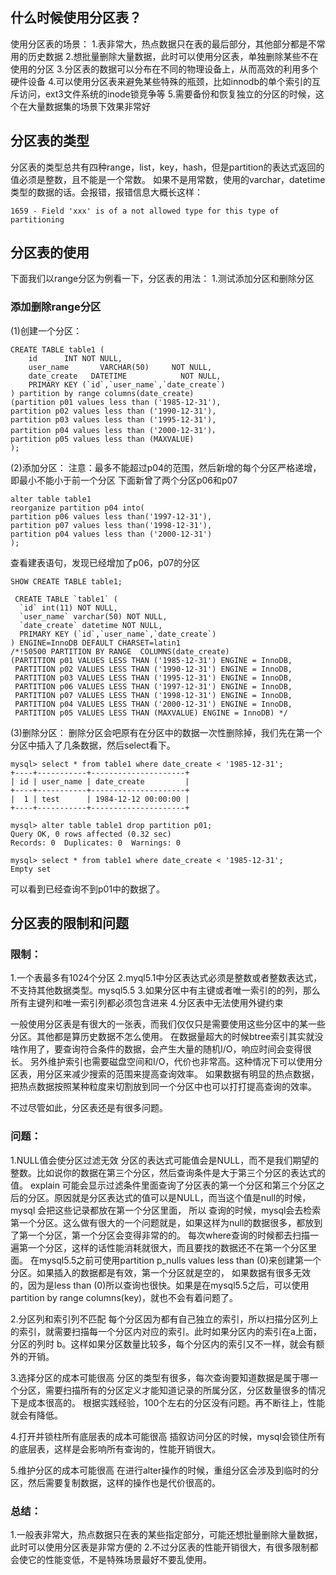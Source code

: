 
## 什么时候使用分区表？
使用分区表的场景：
1.表非常大，热点数据只在表的最后部分，其他部分都是不常用的历史数据
2.想批量删除大量数据，此时可以使用分区表，单独删除某些不在使用的分区
3.分区表的数据可以分布在不同的物理设备上，从而高效的利用多个硬件设备
4.可以使用分区表来避免某些特殊的瓶颈，比如innodb的单个索引的互斥访问，ext3文件系统的inode锁竞争等
5.需要备份和恢复独立的分区的时候，这个在大量数据集的场景下效果非常好


## 分区表的类型
分区表的类型总共有四种range，list，key，hash，但是partition的表达式返回的值必须是整数，且不能是一个常数。
如果不是用常数，使用的varchar，datetime类型的数据的话。会报错，报错信息大概长这样：
```
1659 - Field 'xxx' is of a not allowed type for this type of partitioning
```

## 分区表的使用
下面我们以range分区为例看一下，分区表的用法：
1.测试添加分区和删除分区

### 添加删除range分区
(1)创建一个分区：
```
CREATE TABLE table1 (
    id      INT NOT NULL,
    user_name       VARCHAR(50)     NOT NULL,
    date_create   DATETIME            NOT NULL,
    PRIMARY KEY (`id`,`user_name`,`date_create`)
) partition by range columns(date_create)
(partition p01 values less than ('1985-12-31'),
partition p02 values less than ('1990-12-31'),
partition p03 values less than ('1995-12-31'),
partition p04 values less than ('2000-12-31')，
partition p05 values less than (MAXVALUE)
);
```


(2)添加分区：
注意：最多不能超过p04的范围，然后新增的每个分区严格递增，即最小不能小于前一个分区
下面新曾了两个分区p06和p07
```
alter table table1
reorganize partition p04 into(
partition p06 values less than('1997-12-31'),
partition p07 values less than('1998-12-31'),
partition p04 values less than ('2000-12-31')
);
```

查看建表语句，发现已经增加了p06，p07的分区
```
SHOW CREATE TABLE table1;
```
```
 CREATE TABLE `table1` (
  `id` int(11) NOT NULL,
  `user_name` varchar(50) NOT NULL,
  `date_create` datetime NOT NULL,
  PRIMARY KEY (`id`,`user_name`,`date_create`)
) ENGINE=InnoDB DEFAULT CHARSET=latin1
/*!50500 PARTITION BY RANGE  COLUMNS(date_create)
(PARTITION p01 VALUES LESS THAN ('1985-12-31') ENGINE = InnoDB,
 PARTITION p02 VALUES LESS THAN ('1990-12-31') ENGINE = InnoDB,
 PARTITION p03 VALUES LESS THAN ('1995-12-31') ENGINE = InnoDB,
 PARTITION p06 VALUES LESS THAN ('1997-12-31') ENGINE = InnoDB,
 PARTITION p07 VALUES LESS THAN ('1998-12-31') ENGINE = InnoDB,
 PARTITION p04 VALUES LESS THAN ('2000-12-31') ENGINE = InnoDB,
 PARTITION p05 VALUES LESS THAN (MAXVALUE) ENGINE = InnoDB) */
 ```

(3)删除分区：
删除分区会吧原有在分区中的数据一次性删除掉，我们先在第一个分区中插入了几条数据，然后select看下。
```
mysql> select * from table1 where date_create < '1985-12-31';
+----+-----------+---------------------+
| id | user_name | date_create         |
+----+-----------+---------------------+
|  1 | test      | 1984-12-12 00:00:00 |
+----+-----------+---------------------+
```

```
mysql> alter table table1 drop partition p01;
Query OK, 0 rows affected (0.32 sec)
Records: 0  Duplicates: 0  Warnings: 0
```
```
mysql> select * from table1 where date_create < '1985-12-31';
Empty set
```
可以看到已经查询不到p01中的数据了。



## 分区表的限制和问题
### 限制：
1.一个表最多有1024个分区
2.myql5.1中分区表达式必须是整数或者整数表达式，不支持其他数据类型。mysql5.5
3.如果分区中有主键或者唯一索引的的列，那么所有主键列和唯一索引列都必须包含进来
4.分区表中无法使用外键约束

一般使用分区表是有很大的一张表，而我们仅仅只是需要使用这些分区中的某一些分区。其他都是算历史数据不怎么使用。
在数据量超大的时候btree索引其实就没啥作用了，要查询符合条件的数据，会产生大量的随机I/O，响应时间会变得很长。
另外维护索引也需要磁盘空间和I/O，代价也非常高。这种情况下可以使用分区表，用分区来减少搜索的范围来提高查询效率。
如果数据有明显的热点数据，把热点数据按照某种粒度来切割放到同一个分区中也可以打打提高查询的效率。

不过尽管如此，分区表还是有很多问题。
### 问题：
1.NULL值会使分区过滤无效
分区的表达式可能值会是NULL，而不是我们期望的整数。比如说你的数据在第三个分区，然后查询条件是大于第三个分区的表达式的值。
explain 可能会显示过滤条件里面查询了分区表的第一个分区和第三个分区之后的分区。原因就是分区表达式的值可以是NULL，而当这个值是null的时候，mysql 会把这些记录都放在第一个分区里面，
所以
查询的时候，mysql会去检索第一个分区。这么做有很大的一个问题就是，如果这样为null的数据很多，都放到了第一个分区，第一个分区会变得非常的的。
每次where查询的时候都去扫描一遍第一个分区，这样的话性能消耗就很大，而且要找的数据还不在第一个分区里面。
在mysql5.5之前可使用partition p_nulls values less than (0)来创建第一个分区。如果插入的数据都是有效，第一个分区就是空的，
如果数据有很多无效的，因为是less than (0)所以查询也很快。如果是在mysql5.5之后，可以使用partition by range columns(key)，就也不会有着问题了。

2.分区列和索引列不匹配
每个分区因为都有自己独立的索引，所以扫描分区列上的索引，就需要扫描每一个分区内对应的索引。此时如果分区内的索引在a上面，分区的列时
b。这样如果分区数量比较多，每个分区内的索引又不一样，就会有额外的开销。

3.选择分区的成本可能很高
分区的类型有很多，每次查询要知道数据是属于哪一个分区，需要扫描所有的分区定义才能知道记录的所属分区，分区数量很多的情况下是成本很高的。
根据实践经验，100个左右的分区没有问题。再不断往上，性能就会有降低。

4.打开并锁柱所有底层表的成本可能很高
插叙访问分区的时候，mysql会锁住所有的底层表，这样是会影响所有查询的，性能开销很大。

5.维护分区的成本可能很高
在进行alter操作的时候，重组分区会涉及到临时的分区，然后需要复制数据，这样的操作也是代价很高的。


### 总结：  
1.一般表非常大，热点数据只在表的某些指定部分，可能还想批量删除大量数据，此时可以使用分区表是非常方便的
2.不过分区表的性能开销很大，有很多限制都会使它的性能变低，不是特殊场景最好不要乱使用。
